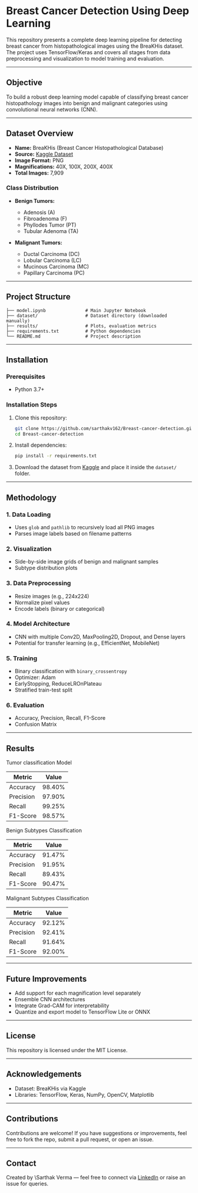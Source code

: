 # Breast Cancer Detection Using Deep Learning

This repository presents a complete deep learning pipeline for detecting breast cancer from histopathological images using the BreaKHis dataset. The project uses TensorFlow/Keras and covers all stages from data preprocessing and visualization to model training and evaluation.

---

## Objective

To build a robust deep learning model capable of classifying breast cancer histopathology images into benign and malignant categories using convolutional neural networks (CNN).

---

## Dataset Overview

* **Name:** BreaKHis (Breast Cancer Histopathological Database)
* **Source:** [Kaggle Dataset](https://www.kaggle.com/datasets/ambarish/breakhis)
* **Image Format:** PNG
* **Magnifications:** 40X, 100X, 200X, 400X
* **Total Images:** 7,909

### Class Distribution

* **Benign Tumors:**

  * Adenosis (A)
  * Fibroadenoma (F)
  * Phyllodes Tumor (PT)
  * Tubular Adenoma (TA)

* **Malignant Tumors:**

  * Ductal Carcinoma (DC)
  * Lobular Carcinoma (LC)
  * Mucinous Carcinoma (MC)
  * Papillary Carcinoma (PC)

---

## Project Structure

```
├── model.ipynb               # Main Jupyter Notebook
├── dataset/                  # Dataset directory (downloaded manually)
├── results/                  # Plots, evaluation metrics
├── requirements.txt          # Python dependencies
└── README.md                 # Project description
```

---

## Installation

### Prerequisites

* Python 3.7+

### Installation Steps

1. Clone this repository:

   ```bash
   git clone https://github.com/sarthakv162/Breast-cancer-detection.git
   cd Breast-cancer-detection
   ```
2. Install dependencies:

   ```bash
   pip install -r requirements.txt
   ```
3. Download the dataset from [Kaggle](https://www.kaggle.com/datasets/ambarish/breakhis) and place it inside the `dataset/` folder.

---

## Methodology

### 1. Data Loading

* Uses `glob` and `pathlib` to recursively load all PNG images
* Parses image labels based on filename patterns

### 2. Visualization

* Side-by-side image grids of benign and malignant samples
* Subtype distribution plots

### 3. Data Preprocessing

* Resize images (e.g., 224x224)
* Normalize pixel values
* Encode labels (binary or categorical)

### 4. Model Architecture

* CNN with multiple Conv2D, MaxPooling2D, Dropout, and Dense layers
* Potential for transfer learning (e.g., EfficientNet, MobileNet)

### 5. Training

* Binary classification with `binary_crossentropy`
* Optimizer: Adam
* EarlyStopping, ReduceLROnPlateau
* Stratified train-test split

### 6. Evaluation

* Accuracy, Precision, Recall, F1-Score
* Confusion Matrix

---

## Results

Tumor classification Model

| Metric    | Value           |
| --------- | --------------- |                                        
| Accuracy  | 98.40%          |
| Precision | 97.90%          |
| Recall    | 99.25%          |
| F1-Score  | 98.57%          |

Benign Subtypes Classification

| Metric    | Value           |
| --------- | --------------- |
| Accuracy  | 91.47%          |
| Precision | 91.95%          |
| Recall    | 89.43%          |
| F1-Score  | 90.47%          |

Malignant Subtypes Classification

| Metric    | Value           |
| --------- | --------------- |
| Accuracy  | 92.12%          |
| Precision | 92.41%          |
| Recall    | 91.64%          |
| F1-Score  | 92.00%          |


---

## Future Improvements

* Add support for each magnification level separately
* Ensemble CNN architectures
* Integrate Grad-CAM for interpretability
* Quantize and export model to TensorFlow Lite or ONNX

---

## License

This repository is licensed under the MIT License.

---

## Acknowledgements

* Dataset: BreaKHis via Kaggle
* Libraries: TensorFlow, Keras, NumPy, OpenCV, Matplotlib

---

## Contributions

Contributions are welcome! If you have suggestions or improvements, feel free to fork the repo, submit a pull request, or open an issue.

---

## Contact

Created by \Sarthak Verma — feel free to connect via [LinkedIn](https://www.linkedin.com/in/sarthak-verma-6002001b4/) or raise an issue for queries.
